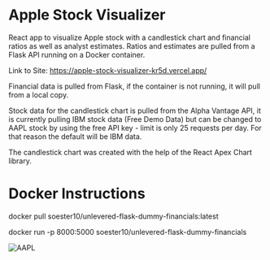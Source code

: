 # Apple Stock Visualizer

React app to visualize Apple stock with a candlestick chart and financial ratios as well as analyst estimates.
Ratios and estimates are pulled from a Flask API running on a Docker container.

Link to Site: https://apple-stock-visualizer-kr5d.vercel.app/

Financial data is pulled from Flask, if the container is not running, it will pull from a local copy.

Stock data for the candlestick chart is pulled from the Alpha Vantage API, it is currently pulling IBM stock data (Free Demo Data) but can be changed to AAPL stock by using the free API key - limit is only 25 requests per day. For that reason the default will be IBM data.

The candlestick chart was created with the help of the React Apex Chart library.

# Docker Instructions

docker pull soester10/unlevered-flask-dummy-financials:latest

docker run -p 8000:5000 soester10/unlevered-flask-dummy-financials

![AAPL](https://github.com/JohnFuhrm12/appleStockVisualizer/assets/61069716/28412cff-b12f-4dce-b2ab-23fb771374c5)
